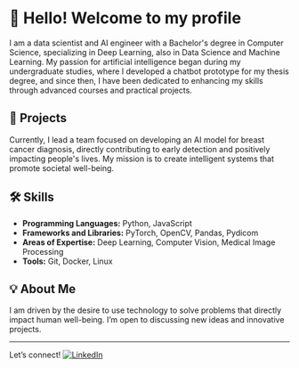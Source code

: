 # 👋 Hello! Welcome to my profile

I am a data scientist and AI engineer with a Bachelor's degree in Computer Science, specializing in Deep Learning, also in Data Science and Machine Learning. My passion for artificial intelligence began during my undergraduate studies, where I developed a chatbot prototype for my thesis degree, and since then, I have been dedicated to enhancing my skills through advanced courses and practical projects.

## 🚀 Projects
Currently, I lead a team focused on developing an AI model for breast cancer diagnosis, directly contributing to early detection and positively impacting people's lives. My mission is to create intelligent systems that promote societal well-being.

## 🛠️ Skills
- **Programming Languages:** Python, JavaScript
- **Frameworks and Libraries:** PyTorch, OpenCV, Pandas, Pydicom
- **Areas of Expertise:** Deep Learning, Computer Vision, Medical Image Processing
- **Tools:** Git, Docker, Linux

## 💡 About Me
I am driven by the desire to use technology to solve problems that directly impact human well-being. I’m open to discussing new ideas and innovative projects.

---

Let’s connect!
[![LinkedIn](https://img.shields.io/badge/LinkedIn-400080?style=for-the-badge&logo=linkedin&logoColor=00000)]([https://www.linkedin.com/in/your-profile](https://www.linkedin.com/in/alexandre-oli-747936186/))
